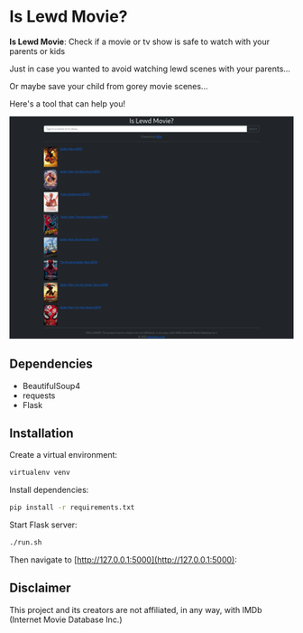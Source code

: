 # Is Lewd Movie?

**Is Lewd Movie**: Check if a movie or tv show is safe to watch with your parents or kids

 Just in case you wanted to avoid watching lewd scenes with your parents... 

 Or maybe save your child from gorey movie scenes... 

 Here's a tool that can help you! 

![Search Page](screenshot.png)

## Dependencies

- BeautifulSoup4
- requests
- Flask

## Installation

Create a virtual environment:

```bash
virtualenv venv
```

Install dependencies:

```bash
pip install -r requirements.txt
```

Start Flask server:

```bash
./run.sh
```

Then navigate to [http://127.0.0.1:5000](http://127.0.0.1:5000):

## Disclaimer

This project and its creators are not affiliated, in any way, with IMDb (Internet Movie Database Inc.)
